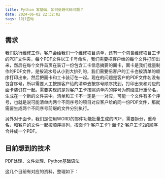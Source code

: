 ```yaml
---
title: Python 零基础，如何处理代码问题？
date: 2024-06-02 22:32:02
tags: 1对1咨询
---
```


## 需求

我们执行维修工作，客户会给我们一个维修项目清单，还有一个包含维修项目工卡的PDF文件夹，每个PDF文件以工卡号命名，我们需要把客户给的每个文件打印出来，然后在每个文件首页在装订一份包含工卡信息摘要的面卡，面卡是我们批量制作的PDF文件，是按流水号从小到大排列的，我们需要把客户的工卡也按清单的顺序打印出来，然后把面卡和工卡装订在一起。现在的问题是客户的PDF文件名没有包含序号，所以需要人工按照客户给的清单去按序号顺序找到，打印出来和对应的面卡装订在一起。需要实现的是对客户工卡按照清单内的序号为前缀进行重命名，生成在一个新的文件夹中。清单和工卡不一定是一一对应，可能一个文件有多个序号，也就是说可能清单内两个不同序号的项目对应客户给的同一份PDF文件，那就需要生成两个不同序号前缀的文件分别执行。

另外对于面卡，我们是使用WORD的邮件功能批量生成的PDF，需要拆分，重命名，和客户的文件一起按顺序排列，按面卡1-客户工卡1-面卡2-客户工卡2的顺序合并成一个PDF。


## 目前想到的技术

PDF处理、文件处理、Python基础语法

这几个目前有对应的资料，整理如下：

